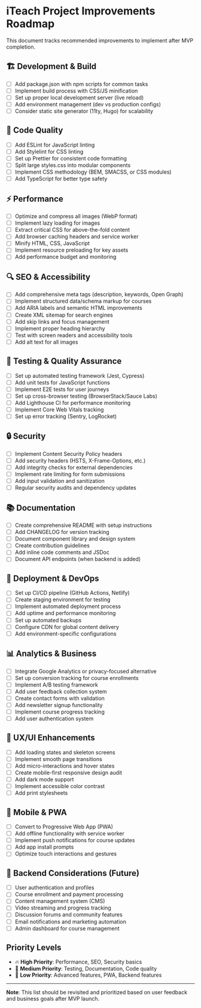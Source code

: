 # iTeach Project Improvements Roadmap

This document tracks recommended improvements to implement after MVP completion.

## 🏗️ Development & Build
- [ ] Add package.json with npm scripts for common tasks
- [ ] Implement build process with CSS/JS minification
- [ ] Set up proper local development server (live reload)
- [ ] Add environment management (dev vs production configs)
- [ ] Consider static site generator (11ty, Hugo) for scalability

## 🧹 Code Quality
- [ ] Add ESLint for JavaScript linting
- [ ] Add Stylelint for CSS linting  
- [ ] Set up Prettier for consistent code formatting
- [ ] Split large styles.css into modular components
- [ ] Implement CSS methodology (BEM, SMACSS, or CSS modules)
- [ ] Add TypeScript for better type safety

## ⚡ Performance
- [ ] Optimize and compress all images (WebP format)
- [ ] Implement lazy loading for images
- [ ] Extract critical CSS for above-the-fold content
- [ ] Add browser caching headers and service worker
- [ ] Minify HTML, CSS, JavaScript
- [ ] Implement resource preloading for key assets
- [ ] Add performance budget and monitoring

## 🔍 SEO & Accessibility
- [ ] Add comprehensive meta tags (description, keywords, Open Graph)
- [ ] Implement structured data/schema markup for courses
- [ ] Add ARIA labels and semantic HTML improvements
- [ ] Create XML sitemap for search engines
- [ ] Add skip links and focus management
- [ ] Implement proper heading hierarchy
- [ ] Test with screen readers and accessibility tools
- [ ] Add alt text for all images

## 🧪 Testing & Quality Assurance
- [ ] Set up automated testing framework (Jest, Cypress)
- [ ] Add unit tests for JavaScript functions
- [ ] Implement E2E tests for user journeys
- [ ] Set up cross-browser testing (BrowserStack/Sauce Labs)
- [ ] Add Lighthouse CI for performance monitoring
- [ ] Implement Core Web Vitals tracking
- [ ] Set up error tracking (Sentry, LogRocket)

## 🔒 Security
- [ ] Implement Content Security Policy headers
- [ ] Add security headers (HSTS, X-Frame-Options, etc.)
- [ ] Add integrity checks for external dependencies
- [ ] Implement rate limiting for form submissions
- [ ] Add input validation and sanitization
- [ ] Regular security audits and dependency updates

## 📚 Documentation
- [ ] Create comprehensive README with setup instructions
- [ ] Add CHANGELOG for version tracking
- [ ] Document component library and design system
- [ ] Create contribution guidelines
- [ ] Add inline code comments and JSDoc
- [ ] Document API endpoints (when backend is added)

## 🚀 Deployment & DevOps
- [ ] Set up CI/CD pipeline (GitHub Actions, Netlify)
- [ ] Create staging environment for testing
- [ ] Implement automated deployment process
- [ ] Add uptime and performance monitoring
- [ ] Set up automated backups
- [ ] Configure CDN for global content delivery
- [ ] Add environment-specific configurations

## 📊 Analytics & Business
- [ ] Integrate Google Analytics or privacy-focused alternative
- [ ] Set up conversion tracking for course enrollments
- [ ] Implement A/B testing framework
- [ ] Add user feedback collection system
- [ ] Create contact forms with validation
- [ ] Add newsletter signup functionality
- [ ] Implement course progress tracking
- [ ] Add user authentication system

## 🎨 UX/UI Enhancements
- [ ] Add loading states and skeleton screens
- [ ] Implement smooth page transitions
- [ ] Add micro-interactions and hover states
- [ ] Create mobile-first responsive design audit
- [ ] Add dark mode support
- [ ] Implement accessible color contrast
- [ ] Add print stylesheets

## 📱 Mobile & PWA
- [ ] Convert to Progressive Web App (PWA)
- [ ] Add offline functionality with service worker
- [ ] Implement push notifications for course updates
- [ ] Add app install prompts
- [ ] Optimize touch interactions and gestures

## 🔧 Backend Considerations (Future)
- [ ] User authentication and profiles
- [ ] Course enrollment and payment processing
- [ ] Content management system (CMS)
- [ ] Video streaming and progress tracking
- [ ] Discussion forums and community features
- [ ] Email notifications and marketing automation
- [ ] Admin dashboard for course management

## Priority Levels
- 🔥 **High Priority**: Performance, SEO, Security basics
- 🔶 **Medium Priority**: Testing, Documentation, Code quality
- 🔵 **Low Priority**: Advanced features, PWA, Backend features

---

**Note**: This list should be revisited and prioritized based on user feedback and business goals after MVP launch.